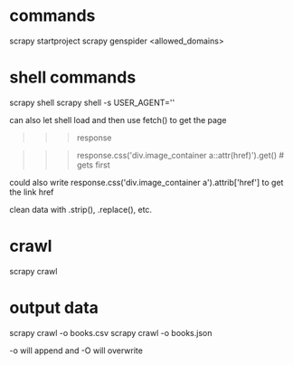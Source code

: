 # commands
scrapy startproject <projectname>
scrapy genspider <spider name> <allowed_domains>

# shell commands
scrapy shell <url you want to look at>
scrapy shell -s USER_AGENT='' <url>

can also let shell load and then use fetch(<url>) to get the page

>>> response

>>> response.css('div.image_container a::attr(href)').get() # gets first

could also write response.css('div.image_container a').attrib['href'] to get the link href

clean data with .strip(), .replace(), etc.

# crawl
scrapy crawl <name>

# output data
scrapy crawl <name> -o books.csv
scrapy crawl <name> -o books.json

-o will append and -O will overwrite
